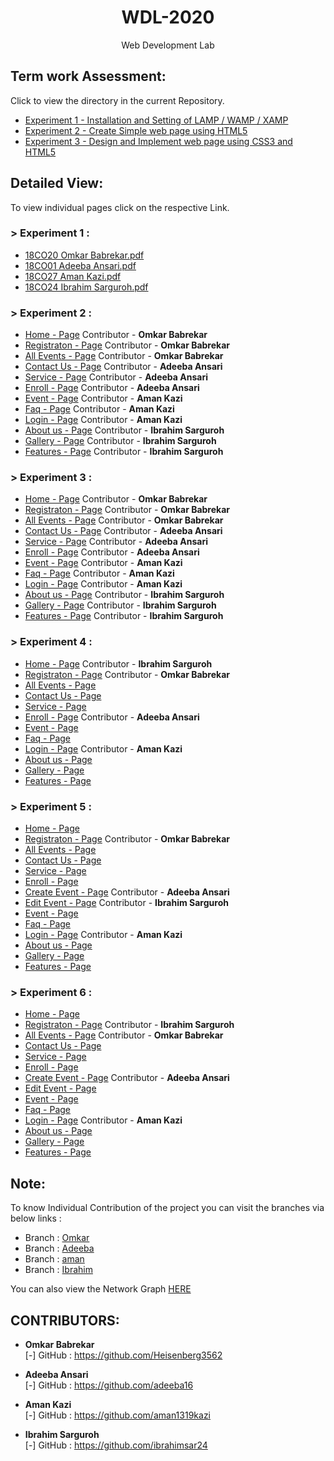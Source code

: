 <h1 align="center">WDL-2020</h1>
<p align="center">Web Development Lab</p>

## Term work Assessment:

Click to view the directory in the current Repository.
- <a href="https://github.com/Heisenberg3562/WDL-2020/tree/master/Experiment_1">Experiment 1 - Installation and Setting of LAMP / WAMP / XAMP</a>
- <a href="https://github.com/Heisenberg3562/WDL-2020/tree/master/Experiment_2">Experiment 2 - Create Simple web page using HTML5</a>
- <a href="https://github.com/Heisenberg3562/WDL-2020/tree/master/Experiment_3">Experiment 3 - Design and Implement web page using CSS3 and HTML5</a>

## Detailed View:

To view individual pages click on the respective Link.

### > Experiment 1 :

- <a href="https://heisenberg3562.github.io/WDL-2020/Experiment_1/Omkar_Experiment_1.pdf">18CO20 Omkar Babrekar.pdf</a>
- <a href="https://heisenberg3562.github.io/WDL-2020/Experiment_1/adeeba_exp_1.pdf">18CO01 Adeeba Ansari.pdf</a>
- <a href="https://heisenberg3562.github.io/WDL-2020/Experiment_1/Aman_Experiment_1.pdf">18CO27 Aman Kazi.pdf</a>
- <a href="https://heisenberg3562.github.io/WDL-2020/Experiment_1/Ibrahim_Experiment_1.pdf">18CO24 Ibrahim Sarguroh.pdf</a>

### > Experiment 2 :

- <a href="https://heisenberg3562.github.io/WDL-2020/Experiment_2/">Home - Page</a> Contributor - <b>Omkar Babrekar</b>
- <a href="https://heisenberg3562.github.io/WDL-2020/Experiment_2/registration.html">Registraton - Page</a> Contributor - <b>Omkar Babrekar</b>
- <a href="https://heisenberg3562.github.io/WDL-2020/Experiment_2/all-events.html">All Events - Page</a> Contributor - <b>Omkar Babrekar</b>
- <a href="https://heisenberg3562.github.io/WDL-2020/Experiment_2/contact-us.html">Contact Us - Page</a> Contributor - <b>Adeeba Ansari</b>
- <a href="https://heisenberg3562.github.io/WDL-2020/Experiment_2/service-page.html">Service - Page</a> Contributor - <b>Adeeba Ansari</b>
- <a href="https://heisenberg3562.github.io/WDL-2020/Experiment_2/enroll-page.html">Enroll - Page</a> Contributor - <b>Adeeba Ansari</b>
- <a href="https://heisenberg3562.github.io/WDL-2020/Experiment_2/event-page.html">Event - Page</a> Contributor - <b>Aman Kazi</b>
- <a href="https://heisenberg3562.github.io/WDL-2020/Experiment_2/faq.html">Faq - Page</a> Contributor - <b>Aman Kazi</b>
- <a href="https://heisenberg3562.github.io/WDL-2020/Experiment_2/login.html">Login - Page</a> Contributor - <b>Aman Kazi</b>
- <a href="https://heisenberg3562.github.io/WDL-2020/Experiment_2/about-us.html">About us - Page</a> Contributor - <b>Ibrahim Sarguroh</b>
- <a href="https://heisenberg3562.github.io/WDL-2020/Experiment_2/gallery.html">Gallery - Page</a> Contributor - <b>Ibrahim Sarguroh</b>
- <a href="https://heisenberg3562.github.io/WDL-2020/Experiment_2/features.html">Features - Page</a> Contributor - <b>Ibrahim Sarguroh</b>

### > Experiment 3 :

- <a href="https://heisenberg3562.github.io/WDL-2020/Experiment_3/">Home - Page</a> Contributor - <b>Omkar Babrekar</b>
- <a href="https://heisenberg3562.github.io/WDL-2020/Experiment_3/registration.html">Registraton - Page</a> Contributor - <b>Omkar Babrekar</b>
- <a href="https://heisenberg3562.github.io/WDL-2020/Experiment_3/all-events.html">All Events - Page</a> Contributor - <b>Omkar Babrekar</b>
- <a href="https://heisenberg3562.github.io/WDL-2020/Experiment_3/contact-us.html">Contact Us - Page</a> Contributor - <b>Adeeba Ansari</b>
- <a href="https://heisenberg3562.github.io/WDL-2020/Experiment_3/service-page.html">Service - Page</a> Contributor - <b>Adeeba Ansari</b>
- <a href="https://heisenberg3562.github.io/WDL-2020/Experiment_3/enroll-page.html">Enroll - Page</a> Contributor - <b>Adeeba Ansari</b>
- <a href="https://heisenberg3562.github.io/WDL-2020/Experiment_3/event-page.html">Event - Page</a> Contributor - <b>Aman Kazi</b>
- <a href="https://heisenberg3562.github.io/WDL-2020/Experiment_3/faq.html">Faq - Page</a> Contributor - <b>Aman Kazi</b>
- <a href="https://heisenberg3562.github.io/WDL-2020/Experiment_3/login.html">Login - Page</a> Contributor - <b>Aman Kazi</b>
- <a href="https://heisenberg3562.github.io/WDL-2020/Experiment_3/about-us.html">About us - Page</a> Contributor - <b>Ibrahim Sarguroh</b>
- <a href="https://heisenberg3562.github.io/WDL-2020/Experiment_3/gallery.html">Gallery - Page</a> Contributor - <b>Ibrahim Sarguroh</b>
- <a href="https://heisenberg3562.github.io/WDL-2020/Experiment_3/features.html">Features - Page</a> Contributor - <b>Ibrahim Sarguroh</b>

### > Experiment 4 :

- <a href="https://heisenberg3562.github.io/WDL-2020/Experiment_4/">Home - Page</a> Contributor - <b>Ibrahim Sarguroh</b>
- <a href="https://heisenberg3562.github.io/WDL-2020/Experiment_4/registration.html">Registraton - Page</a> Contributor - <b>Omkar Babrekar</b>
- <a href="https://heisenberg3562.github.io/WDL-2020/Experiment_4/all-events.html">All Events - Page</a>
- <a href="https://heisenberg3562.github.io/WDL-2020/Experiment_4/contact-us.html">Contact Us - Page</a>
- <a href="https://heisenberg3562.github.io/WDL-2020/Experiment_4/service-page.html">Service - Page</a>
- <a href="https://heisenberg3562.github.io/WDL-2020/Experiment_4/enroll-page.html">Enroll - Page</a> Contributor - <b>Adeeba Ansari</b>
- <a href="https://heisenberg3562.github.io/WDL-2020/Experiment_4/event-page.html">Event - Page</a>
- <a href="https://heisenberg3562.github.io/WDL-2020/Experiment_4/faq.html">Faq - Page</a>
- <a href="https://heisenberg3562.github.io/WDL-2020/Experiment_4/login.html">Login - Page</a> Contributor - <b>Aman Kazi</b>
- <a href="https://heisenberg3562.github.io/WDL-2020/Experiment_4/about-us.html">About us - Page</a>
- <a href="https://heisenberg3562.github.io/WDL-2020/Experiment_4/gallery.html">Gallery - Page</a>
- <a href="https://heisenberg3562.github.io/WDL-2020/Experiment_4/features.html">Features - Page</a>

### > Experiment 5 :

- <a href="https://wdl.web4hub.ml/exp5/">Home - Page</a>
- <a href="https://wdl.web4hub.ml/exp5/registration.php">Registraton - Page</a> Contributor - <b>Omkar Babrekar</b>
- <a href="https://wdl.web4hub.ml/exp5/all-events.php">All Events - Page</a>
- <a href="https://wdl.web4hub.ml/exp5/contact-us.php">Contact Us - Page</a>
- <a href="https://wdl.web4hub.ml/exp5/service-page.php">Service - Page</a>
- <a href="https://wdl.web4hub.ml/exp5/enroll-page.php">Enroll - Page</a>
- <a href="https://wdl.web4hub.ml/exp5/create-event.php">Create Event - Page</a> Contributor - <b>Adeeba Ansari</b>
- <a href="https://wdl.web4hub.ml/exp5/edit-event.php">Edit Event - Page</a> Contributor - <b>Ibrahim Sarguroh</b>
- <a href="https://wdl.web4hub.ml/exp5/event-page.php">Event - Page</a>
- <a href="https://wdl.web4hub.ml/exp5/faq.php">Faq - Page</a>
- <a href="https://wdl.web4hub.ml/exp5/login.php">Login - Page</a> Contributor - <b>Aman Kazi</b>
- <a href="https://wdl.web4hub.ml/exp5/about-us.php">About us - Page</a>
- <a href="https://wdl.web4hub.ml/exp5/gallery.php">Gallery - Page</a>
- <a href="https://wdl.web4hub.ml/exp5/features.php">Features - Page</a>

### > Experiment 6 :

- <a href="https://wdl.web4hub.ml/">Home - Page</a>
- <a href="https://wdl.web4hub.ml/registration.php">Registraton - Page</a> Contributor - <b>Ibrahim Sarguroh</b>
- <a href="https://wdl.web4hub.ml/all-events.php">All Events - Page</a> Contributor - <b>Omkar Babrekar</b>
- <a href="https://wdl.web4hub.ml/contact-us.php">Contact Us - Page</a>
- <a href="https://wdl.web4hub.ml/service-page.php">Service - Page</a>
- <a href="https://wdl.web4hub.ml/enroll-page.php">Enroll - Page</a>
- <a href="https://wdl.web4hub.ml/create-event.php">Create Event - Page</a> Contributor - <b>Adeeba Ansari</b>
- <a href="https://wdl.web4hub.ml/edit-event.php">Edit Event - Page</a>
- <a href="https://wdl.web4hub.ml/event-page.php">Event - Page</a>
- <a href="https://wdl.web4hub.ml/faq.php">Faq - Page</a>
- <a href="https://wdl.web4hub.ml/login.php">Login - Page</a> Contributor - <b>Aman Kazi</b>
- <a href="https://wdl.web4hub.ml/about-us.php">About us - Page</a>
- <a href="https://wdl.web4hub.ml/gallery.php">Gallery - Page</a>
- <a href="https://wdl.web4hub.ml/features.php">Features - Page</a>

## Note:

To know Individual Contribution of the project you can visit the branches via below links :
- Branch : <a href="https://github.com/Heisenberg3562/WDL-2020/tree/Omkar">Omkar</a>
- Branch : <a href="https://github.com/Heisenberg3562/WDL-2020/tree/Adeeba">Adeeba</a>
- Branch : <a href="https://github.com/Heisenberg3562/WDL-2020/tree/aman">aman</a>
- Branch : <a href="https://github.com/Heisenberg3562/WDL-2020/tree/Ibrahim">Ibrahim</a>

You can also view the Network Graph <a href="https://github.com/Heisenberg3562/WDL-2020/network">HERE</a>

## CONTRIBUTORS:

- **Omkar Babrekar**<br>
[-] GitHub : <a href="https://github.com/Heisenberg3562">https://github.com/Heisenberg3562</a>

- **Adeeba Ansari**<br>
[-] GitHub : <a href="https://github.com/adeeba16">https://github.com/adeeba16</a>

- **Aman Kazi**<br>
[-] GitHub : <a href="https://github.com/aman1319kazi">https://github.com/aman1319kazi</a>

- **Ibrahim Sarguroh**<br>
[-] GitHub : <a href="https://github.com/ibrahimsar24">https://github.com/ibrahimsar24</a>
